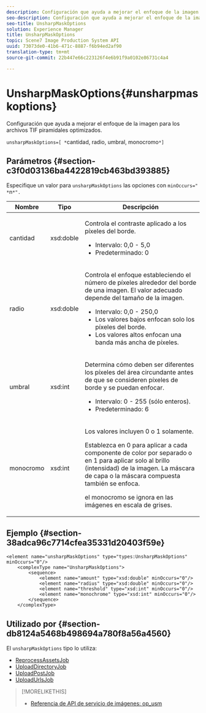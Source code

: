 ```yaml
---
description: Configuración que ayuda a mejorar el enfoque de la imagen para los archivos TIF piramidales optimizados.
seo-description: Configuración que ayuda a mejorar el enfoque de la imagen para los archivos TIF piramidales optimizados.
seo-title: UnsharpMaskOptions
solution: Experience Manager
title: UnsharpMaskOptions
topic: Scene7 Image Production System API
uuid: 73073de0-41b6-471c-8887-f6b94ed2af90
translation-type: tm+mt
source-git-commit: 22b447e66c223126f4e6b91f9a0102e86731c4a4

---
```



# UnsharpMaskOptions{#unsharpmaskoptions}

Configuración que ayuda a mejorar el enfoque de la imagen para los archivos TIF piramidales optimizados.

`unsharpMaskOptions=[ *`cantidad, radio, umbral, monocromo`*]`

## Parámetros {#section-c3f0d03136ba4422819cb463bd393885}

Especifique un valor para `unsharpMaskOptions` las opciones con `minOccurs=" *`n`*".`

<table id="table_D1392963C5694969A9D546F82DB6F45C">
 <thead>
  <tr>
   <th colname="col1" class="entry"> Nombre </th>
   <th colname="col2" class="entry"> Tipo </th>
   <th colname="col3" class="entry"> Descripción </th>
  </tr>
 </thead>
 <tbody>
  <tr>
   <td colname="col1"><span class="codeph"><span class="varname"> cantidad</span></span></td>
   <td colname="col2"><span class="codeph"> xsd:doble</span></td>
   <td colname="col3"><p>Controla el contraste aplicado a los píxeles del borde. 
     <ul id="ul_7AA17E354EE64BC4A5BEAE853FF17191">
      <li id="li_42FB21C7ED884E1DB03274130B8DCB10">Intervalo: 0,0 - 5,0 </li>
      <li id="li_E980CAA1A9C54D60A121F21C964820FF">Predeterminado: 0 </li>
     </ul></p></td>
  </tr>
  <tr>
   <td colname="col1"><span class="codeph"><span class="varname"> radio</span></span></td>
   <td colname="col2"><span class="codeph"> xsd:doble</span></td>
   <td colname="col3"><p>Controla el enfoque estableciendo el número de píxeles alrededor del borde de una imagen. El valor adecuado depende del tamaño de la imagen. 
     <ul id="ul_D4391CD407DE4B48AF4523EBD85D0D40">
      <li id="li_8AEF11A489484EFD91416F8A03C4DB25">Intervalo: 0,0 - 250,0 </li>
      <li id="li_9F1D1B52AFBA46B8BDCDF99A21140002">Los valores bajos enfocan solo los píxeles del borde. </li>
      <li id="li_7D9FD8AA4899404283D7AB596364A4AF">Los valores altos enfocan una banda más ancha de píxeles. </li>
     </ul></p></td>
  </tr>
  <tr>
   <td colname="col1"><span class="codeph"><span class="varname"> umbral</span></span></td>
   <td colname="col2"><span class="codeph"> xsd:int</span></td>
   <td colname="col3"><p>Determina cómo deben ser diferentes los píxeles del área circundante antes de que se consideren píxeles de borde y se puedan enfocar. 
     <ul id="ul_117E556E3ECF42CC878DD80D338D19CA">
      <li id="li_CFEE76DB78BF437E8463C9089486F8A6">Intervalo: 0 - 255 (sólo enteros). </li>
      <li id="li_77113DC2698A4D48B11288718766E6A2">Predeterminado: 6 </li>
     </ul></p></td>
  </tr>
  <tr>
   <td colname="col1"><span class="codeph"><span class="varname"> monocromo</span></span></td>
   <td colname="col2"><span class="codeph"> xsd:int</span></td>
   <td colname="col3"><p>Los valores incluyen <span class="codeph"> 0</span> o <span class="codeph"> 1</span> solamente. </p><p>Establezca en <span class="codeph"> 0</span> para aplicar a cada componente de color por separado o en <span class="codeph"> 1</span> para aplicar solo al brillo (intensidad) de la imagen. La máscara de capa o la máscara compuesta también se enfoca. </p><p><span class="codeph"><span class="varname"> el monocromo</span></span> se ignora en las imágenes en escala de grises. </p></td>
  </tr>
 </tbody>
</table>

## Ejemplo {#section-38adca96c7714cfea35331d20403f59e}

```
<element name="unsharpMaskOptions" type="types:UnsharpMaskOptions" minOccurs="0"/>
    <complexType name="UnsharpMaskOptions">
        <sequence>
            <element name="amount" type="xsd:double" minOccurs="0"/>
            <element name="radius" type="xsd:double" minOccurs="0"/>
            <element name="threshold" type="xsd:int" minOccurs="0"/>
            <element name="monochrome" type="xsd:int" minOccurs="0"/>        
        </sequence>
    </complexType>
```

## Utilizado por {#section-db8124a5468b498694a780f8a56a4560}

El `unsharpMaskOptions` tipo lo utiliza:

* [ReprocessAssetsJob](../../types/c-data-types/r-reprocess-assets-job.md#reference-a303f7832ae44fdab1dca7cc8bef3fa3)
* [UploadDirectoryJob](../../types/c-data-types/r-upload-directory-job.md#reference-e707ebf53b074c49ad983d1886e0bbb6)
* [UploadPostJob](../../types/c-data-types/r-upload-post-job.md#reference-bca2339b593f4637a687c33937215ef4)
* [UploadUrlsJob](../../types/c-data-types/r-upload-urls-job.md#reference-8e9bc895268c4321b233dbeadc990398)

>[!MORELIKETHIS]
>
>* [Referencia de API de servicio de imágenes: op_usm](https://marketing.adobe.com/resources/help/en_US/s7/is_ir_api/is_api/http_ref/r_op_usm.html)

